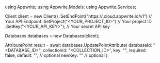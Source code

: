 using Appwrite;
using Appwrite.Models;
using Appwrite.Services;

Client client = new Client()
    .SetEndPoint("https://<REGION>.cloud.appwrite.io/v1") // Your API Endpoint
    .SetProject("<YOUR_PROJECT_ID>") // Your project ID
    .SetKey("<YOUR_API_KEY>"); // Your secret API key

Databases databases = new Databases(client);

AttributePoint result = await databases.UpdatePointAttribute(
    databaseId: "<DATABASE_ID>",
    collectionId: "<COLLECTION_ID>",
    key: "",
    required: false,
    default: "", // optional
    newKey: "" // optional
);